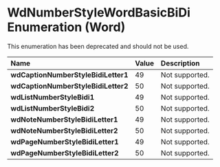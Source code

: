 
# WdNumberStyleWordBasicBiDi Enumeration (Word)

This enumeration has been deprecated and should not be used.



|**Name**|**Value**|**Description**|
|:-----|:-----|:-----|
|**wdCaptionNumberStyleBidiLetter1**|49|Not supported.|
|**wdCaptionNumberStyleBidiLetter2**|50|Not supported.|
|**wdListNumberStyleBidi1**|49|Not supported.|
|**wdListNumberStyleBidi2**|50|Not supported.|
|**wdNoteNumberStyleBidiLetter1**|49|Not supported.|
|**wdNoteNumberStyleBidiLetter2**|50|Not supported.|
|**wdPageNumberStyleBidiLetter1**|49|Not supported.|
|**wdPageNumberStyleBidiLetter2**|50|Not supported.|
